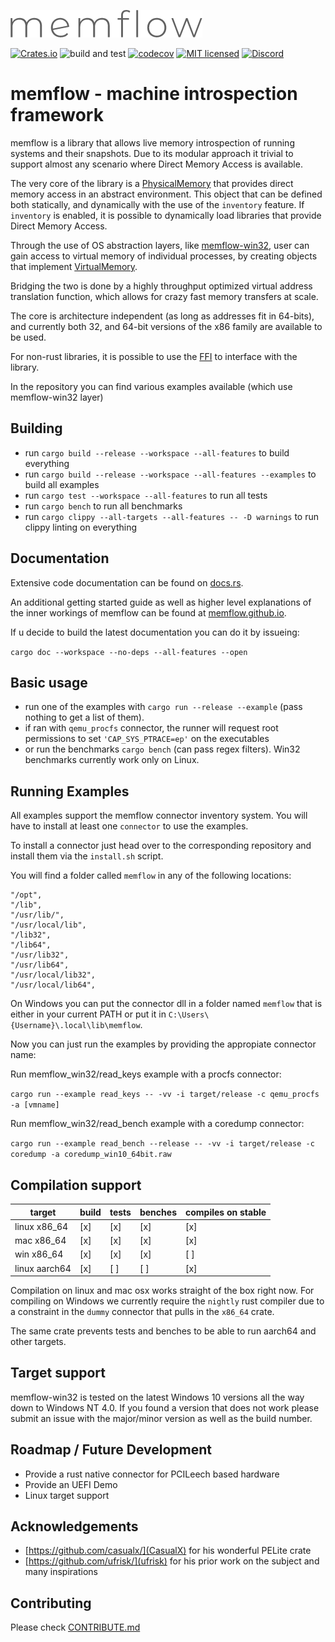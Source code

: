 ![](docs/logo.png)

[![Crates.io](https://img.shields.io/crates/v/memflow-core.svg)](https://crates.io/crates/memflow-core)
![build and test](https://github.com/memflow/memflow/workflows/Build%20and%20test/badge.svg?branch=dev)
[![codecov](https://codecov.io/gh/memflow/memflow/branch/master/graph/badge.svg?token=XT7R158N6W)](https://codecov.io/gh/memflow/memflow)
[![MIT licensed](https://img.shields.io/badge/license-MIT-blue.svg)](LICENSE)
[![Discord](https://img.shields.io/discord/738739624976973835?color=%20%237289da&label=Discord)](https://discord.gg/afsEtMR)

# memflow - machine introspection framework

memflow is a library that allows live memory introspection of running systems and their snapshots. Due to its modular approach it trivial to support almost any scenario where Direct Memory Access is available.

The very core of the library is a [PhysicalMemory](https://docs.rs/memflow-core/latest/memflow_core/mem/phys_mem/trait.PhysicalMemory.html) that provides direct memory access in an abstract environment. This object that can be defined both statically, and dynamically with the use of the `inventory` feature. If `inventory` is enabled, it is possible to dynamically load libraries that provide Direct Memory Access.

Through the use of OS abstraction layers, like [memflow-win32](https://github.com/memflow/memflow/tree/master/memflow-win32), user can gain access to virtual memory of individual processes, by creating objects that implement [VirtualMemory](https://docs.rs/memflow-core/latest/memflow_core/mem/virt_mem/trait.VirtualMemory.html).

Bridging the two is done by a highly throughput optimized virtual address translation function, which allows for crazy fast memory transfers at scale.

The core is architecture independent (as long as addresses fit in 64-bits), and currently both 32, and 64-bit versions of the x86 family are available to be used.

For non-rust libraries, it is possible to use the [FFI](https://github.com/memflow/memflow/tree/master/memflow-core-ffi) to interface with the library.

In the repository you can find various examples available (which use memflow-win32 layer)

## Building

- run `cargo build --release --workspace --all-features` to build everything
- run `cargo build --release --workspace --all-features --examples` to build all examples
- run `cargo test --workspace --all-features` to run all tests
- run `cargo bench` to run all benchmarks
- run `cargo clippy --all-targets --all-features -- -D warnings` to run clippy linting on everything

## Documentation
Extensive code documentation can be found on [docs.rs](https://docs.rs/memflow/0.1/).

An additional getting started guide as well as higher level
explanations of the inner workings of memflow can be found at [memflow.github.io](https://memflow.github.io).

If u decide to build the latest documentation you can do it by issueing:

`cargo doc --workspace --no-deps --all-features --open`

## Basic usage

- run one of the examples with `cargo run --release --example` (pass nothing to get a list of them).
- if ran with `qemu_procfs` connector, the runner will request root permissions to set `'CAP_SYS_PTRACE=ep'` on the executables
- or run the benchmarks `cargo bench` (can pass regex filters). Win32 benchmarks currently work only on Linux.

## Running Examples

All examples support the memflow connector inventory system.
You will have to install at least one `connector` to use the examples.

To install a connector just head over to the corresponding repository
and install them via the `install.sh` script.

You will find a folder called `memflow` in any of the following locations:
```
"/opt",
"/lib",
"/usr/lib/",
"/usr/local/lib",
"/lib32",
"/lib64",
"/usr/lib32",
"/usr/lib64",
"/usr/local/lib32",
"/usr/local/lib64",
```

On Windows you can put the connector dll in a folder named `memflow`
that is either in your current PATH or put it in `C:\Users\{Username}\.local\lib\memflow`.

Now you can just run the examples by providing the appropiate connector name:

Run memflow\_win32/read\_keys example with a procfs connector:

`cargo run --example read_keys -- -vv -i target/release -c qemu_procfs -a [vmname]`

Run memflow\_win32/read\_bench example with a coredump connector:

`cargo run --example read_bench --release -- -vv -i target/release -c coredump -a coredump_win10_64bit.raw`

## Compilation support
| target        | build | tests | benches | compiles on stable |
|---------------|-------|-------|---------|--------------------|
| linux x86_64  | [x]   | [x]   | [x]     | [x]                |
| mac x86_64    | [x]   | [x]   | [x]     | [x]                |
| win x86_64    | [x]   | [x]   | [x]     | [ ]                |
| linux aarch64 | [x]   | [ ]   | [ ]     | [x]                |

Compilation on linux and mac osx works straight of the box right now.
For compiling on Windows we currently require the `nightly` rust compiler
due to a constraint in the `dummy` connector that pulls in the `x86_64` crate.

The same crate prevents tests and benches to be able to run aarch64 and other targets.

## Target support
memflow-win32 is tested on the latest Windows 10 versions all the way down to Windows NT 4.0. If you found a version that does not work please submit an issue with the major/minor version as well as the build number.

## Roadmap / Future Development

- Provide a rust native connector for PCILeech based hardware
- Provide an UEFI Demo
- Linux target support

## Acknowledgements
- [https://github.com/casualx/](CasualX) for his wonderful PELite crate
- [https://github.com/ufrisk/](ufrisk) for his prior work on the subject and many inspirations

## Contributing

Please check [CONTRIBUTE.md](CONTRIBUTE.md)
